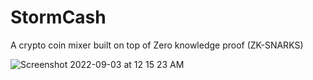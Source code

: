 # StormCash
A crypto coin mixer built on top of Zero knowledge proof (ZK-SNARKS)




![Screenshot 2022-09-03 at 12 15 23 AM](https://user-images.githubusercontent.com/17654427/188218147-01dfc9cf-d70a-492e-b574-5d4722e0af65.png)

